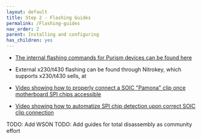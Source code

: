 ```yaml
---
layout: default
title: Step 2 - Flashing Guides
permalink: /Flashing-guides
nav_order: 2
parent: Installing and configuring
has_children: yes
---
```


- [The internal flashing commands for Purism devices can be found here](https://docs.puri.sm/PureBoot/Heads/User_Manual.html#flash-the-compiled-heads-rom-to-your-hardware)
- External x230/t430 flashing can be found through Nitrokey, which supports x230/t430 sells, at  

- [Video showing how to properly connect a SOIC "Pamona" clip once motherboard SPI chips accessible](https://user-images.githubusercontent.com/827570/203147231-4791a1f1-bb9b-4373-9b4c-309bb3611c8b.mp4)

- [Video showing how to automatize SPI chip detection upon correct SOIC clip connection](https://user-images.githubusercontent.com/827570/203147643-528e9828-2666-4bd6-900f-3b915a11f633.mp4)

TODO: Add WSON
TODO: Add guides for total disassembly as community effort
